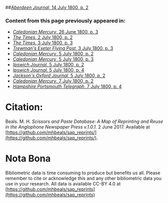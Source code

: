 ##[*Aberdeen Journal*, 14 July 1800, p. 2](https://mhbeals.github.io/sap_html/Aberdeen-Journal/Aberdeen-Journal-14-July-1800-p-2)

### Content from this page previously appeared in:
+ [*Caledonian Mercury*, 26 June 1800, p. 3](https://mhbeals.github.io/sap_html/Caledonian-Mercury/Caledonian-Mercury-26-June-1800-p-3)
+ [*The Times*, 2 July 1800, p. 2](https://mhbeals.github.io/sap_html/The-Times/The-Times-2-July-1800-p-2)
+ [*The Times*, 3 July 1800, p. 3](https://mhbeals.github.io/sap_html/The-Times/The-Times-3-July-1800-p-3)
+ [*Trewman's Exeter Flying Post*, 3 July 1800, p. 3](https://mhbeals.github.io/sap_html/Trewman's-Exeter-Flying-Post/Trewman's-Exeter-Flying-Post-3-July-1800-p-3)
+ [*Caledonian Mercury*, 5 July 1800, p. 2](https://mhbeals.github.io/sap_html/Caledonian-Mercury/Caledonian-Mercury-5-July-1800-p-2)
+ [*Caledonian Mercury*, 5 July 1800, p. 3](https://mhbeals.github.io/sap_html/Caledonian-Mercury/Caledonian-Mercury-5-July-1800-p-3)
+ [*Ipswich Journal*, 5 July 1800, p. 2](https://mhbeals.github.io/sap_html/Ipswich-Journal/Ipswich-Journal-5-July-1800-p-2)
+ [*Ipswich Journal*, 5 July 1800, p. 4](https://mhbeals.github.io/sap_html/Ipswich-Journal/Ipswich-Journal-5-July-1800-p-4)
+ [*Jackson's Oxford Journal*, 5 July 1800, p. 2](https://mhbeals.github.io/sap_html/Jackson's-Oxford-Journal/Jackson's-Oxford-Journal-5-July-1800-p-2)
+ [*Caledonian Mercury*, 7 July 1800, p. 2](https://mhbeals.github.io/sap_html/Caledonian-Mercury/Caledonian-Mercury-7-July-1800-p-2)
+ [*Hampshire Portsmouth Telegraph*, 7 July 1800, p. 4](https://mhbeals.github.io/sap_html/Hampshire-Portsmouth-Telegraph/Hampshire-Portsmouth-Telegraph-7-July-1800-p-4)
                    
# Citation: 

Beals. M. H. *Scissors and Paste Database: A Map of Reprinting and Reuse in the Anglophone Newspaper Press v.1.0.1.* 2 June 2017. Available at [https://github.com/mhbeals/sap_reprints/](https://github.com/mhbeals/sap_reprints/). 
                    
# Nota Bona

Bibliometric data is time consuming to produce but benefits us all. Please remember to cite or acknowledge this and any other bibliometric data you use in your research. All data is available CC-BY 4.0 at [https://github.com/mhbeals/sap_reprints](https://github.com/mhbeals/sap_reprints)